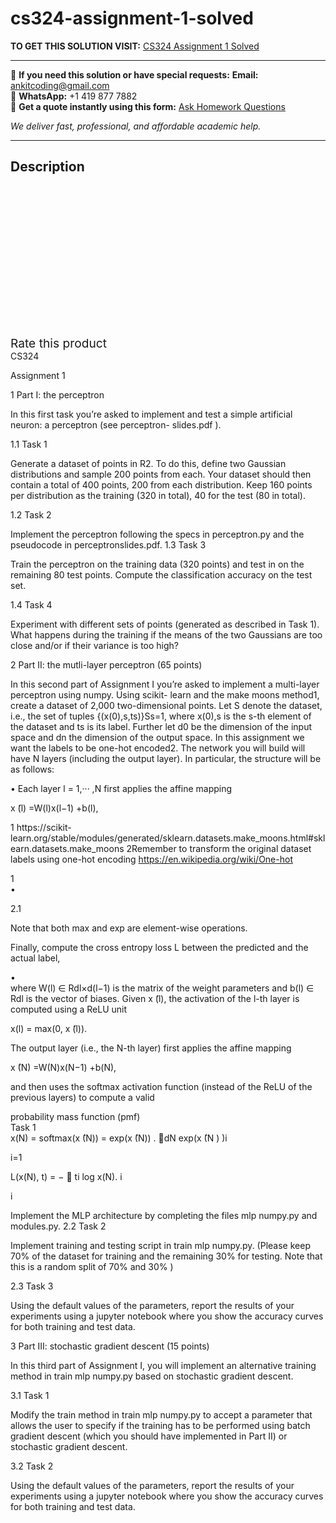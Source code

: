 # cs324-assignment-1-solved
**TO GET THIS SOLUTION VISIT:** [CS324 Assignment 1 Solved](https://www.ankitcodinghub.com/product/cs324-assignment-1-solved/)


---

📩 **If you need this solution or have special requests:** **Email:** ankitcoding@gmail.com  
📱 **WhatsApp:** +1 419 877 7882  
📄 **Get a quote instantly using this form:** [Ask Homework Questions](https://www.ankitcodinghub.com/services/ask-homework-questions/)

*We deliver fast, professional, and affordable academic help.*

---

<h2>Description</h2>



<div class="kk-star-ratings kksr-auto kksr-align-center kksr-valign-top" data-payload="{&quot;align&quot;:&quot;center&quot;,&quot;id&quot;:&quot;98438&quot;,&quot;slug&quot;:&quot;default&quot;,&quot;valign&quot;:&quot;top&quot;,&quot;ignore&quot;:&quot;&quot;,&quot;reference&quot;:&quot;auto&quot;,&quot;class&quot;:&quot;&quot;,&quot;count&quot;:&quot;0&quot;,&quot;legendonly&quot;:&quot;&quot;,&quot;readonly&quot;:&quot;&quot;,&quot;score&quot;:&quot;0&quot;,&quot;starsonly&quot;:&quot;&quot;,&quot;best&quot;:&quot;5&quot;,&quot;gap&quot;:&quot;4&quot;,&quot;greet&quot;:&quot;Rate this product&quot;,&quot;legend&quot;:&quot;0\/5 - (0 votes)&quot;,&quot;size&quot;:&quot;24&quot;,&quot;title&quot;:&quot;CS324 Assignment 1 Solved&quot;,&quot;width&quot;:&quot;0&quot;,&quot;_legend&quot;:&quot;{score}\/{best} - ({count} {votes})&quot;,&quot;font_factor&quot;:&quot;1.25&quot;}">

<div class="kksr-stars">

<div class="kksr-stars-inactive">
            <div class="kksr-star" data-star="1" style="padding-right: 4px">


<div class="kksr-icon" style="width: 24px; height: 24px;"></div>
        </div>
            <div class="kksr-star" data-star="2" style="padding-right: 4px">


<div class="kksr-icon" style="width: 24px; height: 24px;"></div>
        </div>
            <div class="kksr-star" data-star="3" style="padding-right: 4px">


<div class="kksr-icon" style="width: 24px; height: 24px;"></div>
        </div>
            <div class="kksr-star" data-star="4" style="padding-right: 4px">


<div class="kksr-icon" style="width: 24px; height: 24px;"></div>
        </div>
            <div class="kksr-star" data-star="5" style="padding-right: 4px">


<div class="kksr-icon" style="width: 24px; height: 24px;"></div>
        </div>
    </div>

<div class="kksr-stars-active" style="width: 0px;">
            <div class="kksr-star" style="padding-right: 4px">


<div class="kksr-icon" style="width: 24px; height: 24px;"></div>
        </div>
            <div class="kksr-star" style="padding-right: 4px">


<div class="kksr-icon" style="width: 24px; height: 24px;"></div>
        </div>
            <div class="kksr-star" style="padding-right: 4px">


<div class="kksr-icon" style="width: 24px; height: 24px;"></div>
        </div>
            <div class="kksr-star" style="padding-right: 4px">


<div class="kksr-icon" style="width: 24px; height: 24px;"></div>
        </div>
            <div class="kksr-star" style="padding-right: 4px">


<div class="kksr-icon" style="width: 24px; height: 24px;"></div>
        </div>
    </div>
</div>


<div class="kksr-legend" style="font-size: 19.2px;">
            <span class="kksr-muted">Rate this product</span>
    </div>
    </div>
<div class="page" title="Page 1">
<div class="layoutArea">
<div class="column">
CS324

Assignment 1

1 Part I: the perceptron

In this first task you’re asked to implement and test a simple artificial neuron: a perceptron (see perceptron- slides.pdf ).

1.1 Task 1

Generate a dataset of points in R2. To do this, define two Gaussian distributions and sample 200 points from each. Your dataset should then contain a total of 400 points, 200 from each distribution. Keep 160 points per distribution as the training (320 in total), 40 for the test (80 in total).

1.2 Task 2

Implement the perceptron following the specs in perceptron.py and the pseudocode in perceptronslides.pdf. 1.3 Task 3

Train the perceptron on the training data (320 points) and test in on the remaining 80 test points. Compute the classification accuracy on the test set.

1.4 Task 4

Experiment with different sets of points (generated as described in Task 1). What happens during the training if the means of the two Gaussians are too close and/or if their variance is too high?

2 Part II: the mutli-layer perceptron (65 points)

In this second part of Assignment I you’re asked to implement a multi-layer perceptron using numpy. Using scikit- learn and the make moons method1, create a dataset of 2,000 two-dimensional points. Let S denote the dataset, i.e., the set of tuples {(x(0),s,ts)}Ss=1, where x(0),s is the s-th element of the dataset and ts is its label. Further let d0 be the dimension of the input space and dn the dimension of the output space. In this assignment we want the labels to be one-hot encoded2. The network you will build will have N layers (including the output layer). In particular, the structure will be as follows:

• Each layer l = 1,··· ,N first applies the affine mapping

x ̃(l) =W(l)x(l−1) +b(l),

1 https://scikit- learn.org/stable/modules/generated/sklearn.datasets.make_moons.html#sklearn.datasets.make_moons 2Remember to transform the original dataset labels using one-hot encoding https://en.wikipedia.org/wiki/One-hot

</div>
</div>
<div class="layoutArea">
<div class="column">
1

</div>
</div>
</div>
<div class="page" title="Page 2">
<div class="layoutArea">
<div class="column">
•

2.1

</div>
<div class="column">
Note that both max and exp are element-wise operations.

Finally, compute the cross entropy loss L between the predicted and the actual label,

</div>
</div>
<div class="layoutArea">
<div class="column">
•

</div>
<div class="column">
where W(l) ∈ Rdl×d(l−1) is the matrix of the weight parameters and b(l) ∈ Rdl is the vector of biases. Given x ̃(l), the activation of the l-th layer is computed using a ReLU unit

x(l) = max(0, x ̃(l)).

The output layer (i.e., the N-th layer) first applies the affine mapping

x ̃(N) =W(N)x(N−1) +b(N),

and then uses the softmax activation function (instead of the ReLU of the previous layers) to compute a valid

</div>
</div>
<div class="layoutArea">
<div class="column">
probability mass function (pmf)

</div>
</div>
<div class="layoutArea">
<div class="column">
Task 1

</div>
</div>
<div class="layoutArea">
<div class="column">
x(N) = softmax(x ̃(N)) = exp(x ̃(N)) . 􏰝dN exp(x ̃(N ) )i

i=1

</div>
</div>
<div class="layoutArea">
<div class="column">
L(x(N), t) = − 􏰕 ti log x(N). i

i

</div>
</div>
<div class="layoutArea">
<div class="column">
Implement the MLP architecture by completing the files mlp numpy.py and modules.py. 2.2 Task 2

Implement training and testing script in train mlp numpy.py. (Please keep 70% of the dataset for training and the remaining 30% for testing. Note that this is a random split of 70% and 30% )

2.3 Task 3

Using the default values of the parameters, report the results of your experiments using a jupyter notebook where you show the accuracy curves for both training and test data.

3 Part III: stochastic gradient descent (15 points)

In this third part of Assignment I, you will implement an alternative training method in train mlp numpy.py based on stochastic gradient descent.

3.1 Task 1

Modify the train method in train mlp numpy.py to accept a parameter that allows the user to specify if the training has to be performed using batch gradient descent (which you should have implemented in Part II) or stochastic gradient descent.

3.2 Task 2

Using the default values of the parameters, report the results of your experiments using a jupyter notebook where you show the accuracy curves for both training and test data.

</div>
</div>
</div>
